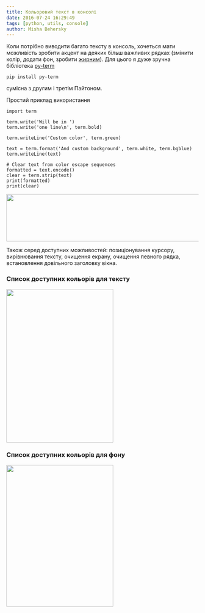 ```yaml
---
title: Кольоровий текст в консолі
date: 2016-07-24 16:29:49
tags: [python, utils, console]
author: Misha Behersky
---
```


<p>Коли потрібно виводити багато тексту в консоль, хочеться мати можливість зробити акцент на деяких більш важливих рядках (змінити колір, додати фон, зробити <a href="http://pikabu.ru/story/shutki_pro_tvoyu_zhirnuyu_mamu_1834442" target="_blank">жирним</a>). Для цього я дуже зручна бібліотека <a href="https://github.com/gravmatt/py-term" target="_blank">py-term</a></p>

<pre>
<code>pip install py-term</code></pre>

<p>сумісна з другим і третім Пайтоном.</p>

<p>Простий приклад використання</p>

<pre>
<code class="language-python">import term

term.write('Will be in ')
term.write('one line\n', term.bold)

term.writeLine('Custom color', term.green)

text = term.format('And custom background', term.white, term.bgblue)
term.writeLine(text)

# Clear text from color escape sequences
formatted = text.encode()
clear = term.strip(text)
print(formatted)
print(clear)</code></pre>

<p><img alt="" src="/img/article/06e9f736ceae3a0b9858c8098afeacc7.png" style="height:124px; width:600px" /></p>

<p>Також серед доступних можливостей: позиціонування курсору, вирівнювання тексту, очищення екрану, очищення певного рядка, встановлення довільного заголовку вікна.</p>

<h3>Список доступних кольорів для тексту</h3>

<p><img alt="" src="/img/article/6f90e79a88e8365e96c9ec2bd64ee166.png" style="height:402px; width:280px" /></p>

<h3>Список доступних кольорів для фону</h3>

<p><img alt="" src="/img/article/51c9a8560ecf3dfbbba630f606b92d27.png" style="height:371px; width:280px" /></p>
